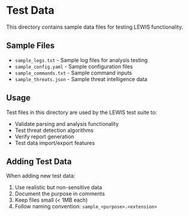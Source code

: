 # Test Data

This directory contains sample data files for testing LEWIS functionality.

## Sample Files

- `sample_logs.txt` - Sample log files for analysis testing
- `sample_config.yaml` - Sample configuration files
- `sample_commands.txt` - Sample command inputs
- `sample_threats.json` - Sample threat intelligence data

## Usage

Test files in this directory are used by the LEWIS test suite to:
- Validate parsing and analysis functionality
- Test threat detection algorithms
- Verify report generation
- Test data import/export features

## Adding Test Data

When adding new test data:
1. Use realistic but non-sensitive data
2. Document the purpose in comments
3. Keep files small (< 1MB each)
4. Follow naming convention: `sample_<purpose>.<extension>`

